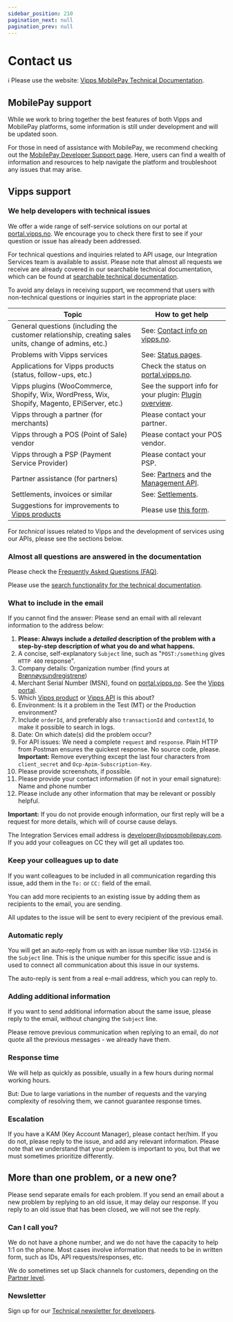 ```yaml
---
sidebar_position: 210
pagination_next: null
pagination_prev: null
---
```


# Contact us

<!-- START_COMMENT -->
ℹ️ Please use the website:
[Vipps MobilePay Technical Documentation](https://developer.vippsmobilepay.com/docs/contact/).
<!-- END_COMMENT -->

## MobilePay support

While we work to bring together the best features of both Vipps and MobilePay platforms, some information is still under development and will be updated soon.

For those in need of assistance with MobilePay, we recommend checking out the [MobilePay Developer Support page](https://developer.mobilepay.dk/docs/support). Here, users can find a wealth of information and resources to help navigate the platform and troubleshoot any issues that may arise.

## Vipps support

### We help developers with technical issues

We offer a wide range of self-service solutions on our portal at [portal.vipps.no](https://portal.vipps.no). We encourage you to check there first to see if your question or issue has already been addressed.

For technical questions and inquiries related to API usage, our Integration Services team is available to assist. Please note that almost all requests we receive are already covered in our searchable technical documentation, which can be found at [searchable technical documentation](https://developer.vippsmobilepay.com/search).

To avoid any delays in receiving support, we recommend that users with non-technical questions or inquiries start in the appropriate place:

| Topic | How to get help |
|--------|----------------|
| General questions (including the customer relationship, creating sales units, change of admins, etc.) | See: [Contact info on vipps.no](https://www.vipps.no/kontakt-oss/). |
| Problems with Vipps services  | See: [Status pages](./developer-resources/status-pages.md). |
| Applications for Vipps products (status, follow-ups, etc.) | Check the status on [portal.vipps.no](https://portal.vipps.no). |
| Vipps plugins (WooCommerce, Shopify, Wix, WordPress, Wix, Shopify, Magento, EPiServer, etc.)         | See the support info for your plugin: [Plugin overview](https://developer.vippsmobilepay.com/docs/plugins). |
| Vipps through a partner (for merchants) | Please contact your partner. |
| Vipps through a POS (Point of Sale) vendor | Please contact your POS vendor. |
| Vipps through a PSP (Payment Service Provider) | Please contact your PSP. |
| Partner assistance (for partners) | See: [Partners](https://developer.vippsmobilepay.com/docs/partner) and the [Management API](https://developer.vippsmobilepay.com/docs/APIs/management-api/). |
| Settlements, invoices or similar | See: [Settlements](./settlements/README.md). |
| Suggestions for improvements to [Vipps products](https://www.vipps.no/produkter-og-tjenester/bedrift/)  | Please use [this form](https://www.vipps.no/kontakt-oss/). |

For *technical* issues related to Vipps and the development of services using our APIs, please see the sections below.

### Almost all questions are answered in the documentation

Please check the
[Frequently Asked Questions (FAQ)](https://developer.vippsmobilepay.com/docs/faqs).

Please use the
[search functionality for the technical documentation](https://developer.vippsmobilepay.com/search).

### What to include in the email

If you cannot find the answer: Please send an email with all relevant
information to the address below:

1. **Please: Always include a *detailed* description of the problem with a step-by-step description of what you do and what happens.**
2. A concise, self-explanatory `Subject` line, such as "`POST:/something` gives `HTTP 400` response".
3. Company details: Organization number (find yours at [Brønnøysundregistrene](https://brreg.no))
4. Merchant Serial Number (MSN), found on [portal.vipps.no](https://portal.vipps.no).
   See the
   [Vipps portal](https://developer.vippsmobilepay.com/docs/developer-resources/portal).
5. Which
   [Vipps product](https://www.vipps.no/produkter-og-tjenester/bedrift/)
   or
   [Vipps API](https://developer.vippsmobilepay.com/docs/APIs)
   is this about?
6. Environment: Is it a problem in the Test (MT) or the Production environment?
7. Include `orderId`, and preferably also `transactionId` and `contextId`, to make it possible to search in logs.
8. Date: On which date(s) did the problem occur?
9. For API issues: We need a complete `request` and `response`.
   Plain HTTP from Postman ensures the quickest response.
   No source code, please.
   **Important:** Remove everything except the last four characters from
   `client_secret` and `Ocp-Apim-Subscription-Key`.
10. Please provide screenshots, if possible.
11. Please provide your contact information (if not in your email signature): Name and phone number
12. Please include any other information that may be relevant or possibly helpful.

**Important:** If you do not provide enough information, our first reply will
be a request for more details, which will of course cause delays.

The Integration Services email address is [developer@vippsmobilepay.com](mailto:developer@vippsmobilepay.com).
If you add your colleagues on CC they will get all updates too.

### Keep your colleagues up to date

If you want colleagues to be included in all communication regarding this issue,
add them in the `To:` or `CC:` field of the email.

You can add more recipients to an existing issue by adding them as recipients
to the email, you are sending.

All updates to the issue will be sent to every recipient of the previous email.

### Automatic reply

You will get an auto-reply from us with an issue number like `VSD-123456` in
the `Subject` line. This is the unique number for this specific issue and is
used to connect all communication about this issue in our systems.

The auto-reply is sent from a real e-mail address, which you can reply to.

### Adding additional information

If you want to send additional information about the same issue,
please reply to the email, without changing the `Subject` line.

Please remove previous communication when replying to an email, do *not* quote
all the previous messages - we already have them.

### Response time

We will help as quickly as possible, usually in a few hours during normal
working hours.

But: Due to large variations in the number of requests and the
varying complexity of resolving them, we cannot guarantee response times.

### Escalation

If you have a KAM (Key Account Manager), please contact her/him.
If you do not, please reply to the issue, and add any relevant information.
Please note that we understand that your problem is important to you,
but that we must sometimes prioritize differently.

## More than one problem, or a new one?

Please send separate emails for each problem. If you send an email about a
new problem by replying to an old issue, it may delay our response.
If you reply to an old issue that has been closed, we will not see the reply.

### Can I call you?

We do not have a phone number, and we do not have the capacity to
help 1:1 on the phone. Most cases involve information that needs to be in written form,
such as IDs, API requests/responses, etc.

We do sometimes set up Slack channels for customers, depending on the [Partner level](https://developer.vippsmobilepay.com/docs/partner/partner-level-up/).

### Newsletter

Sign up for our [Technical newsletter for developers](./newsletters/README.md).
